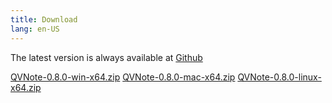 ```yaml
---
title: Download
lang: en-US
---
```



The latest version is always available at [Github](https://github.com/NightMan-1/QVNote/releases/latest)  

<a class="btn btn-primary btn-sm mr-2" href="https://github.com/NightMan-1/QVNote/releases/download/0.8.0/QVNote-0.8.0-win-x64.zip" target="_blank"><i class="fab fa-windows mr-1"></i> QVNote-0.8.0-win-x64.zip</a>
<a class="btn btn-primary btn-sm mr-2" href="https://github.com/NightMan-1/QVNote/releases/download/0.8.0/QVNote-0.8.0-mac-x64.zip" target="_blank"><i class="fab fa-apple mr-1"></i> QVNote-0.8.0-mac-x64.zip</a>
<a class="btn btn-primary btn-sm" href="https://github.com/NightMan-1/QVNote/releases/download/0.8.0/QVNote-0.8.0-linux-x64.zip" target="_blank"><i class="fab fa-linux mr-1"></i> QVNote-0.8.0-linux-x64.zip</a>